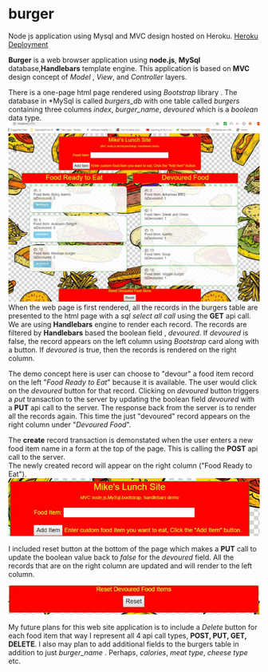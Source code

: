# burger
Node js application using Mysql and MVC design
hosted on Heroku. <a href="https://ancient-wildwood-83550.herokuapp.com/" target="_blank"> Heroku Deployment</a>

**Burger** is a web browser application using **node.js**, **MySql** database,**Handlebars** template engine.  This application is based on **MVC** design concept of *Model* , *View*, and *Controller* layers. 

There is a one-page html page rendered using  *Bootstrap* library . The database in *MySql  is called *burgers_db* with one table called *burgers* containing three columns *index*, *burger_name*, *devoured* which is a *boolean* data type. 
 ![](frontend.JPG)
When the web page is first rendered, all the  records in the burgers table are presented to the html page with a *sql select all call* using the **GET** api call. We are using **Handlebars** engine to render each record. The records are filtered by **Handlebars** based the boolean field , *devoured*. If  *devoured* is false, the record appears on the left column using *Bootstrap* card along with a button. 
If *devoured* is true, then the records is rendered on the right column. 

The demo concept here is user can choose to "devour" a food item record on the left "*Food Ready to Eat*"  because it is available. The user would click on the *devoured* button for that record. Clicking on *devoured* button triggers a *put* transaction to the server by updating the boolean field *devoured* with a **PUT** api call to the server. The response back from the server is to render all the records again. This time the just "devoured" record appears on the right column under "*Devoured Food*". 

The **create** record transaction is demonstated when the user enters a new food item name in a form at the top of the page. This is calling the **POST** api call to the server.   
The newly created record will appear on the right column ("Food Ready to Eat"). 
![](addfood.JPG)


I included reset button at the bottom of the page which makes a  **PUT** call  to update the boolean value back to *false* for the *devoured* field. All the records that are on the right column are updated and will render to the left column. 

![](reset.JPG)

My future plans for this web site application  is to include a *Delete* button for each food item that way I represent all 4 api call types,  **POST, PUT, GET, DELETE**. I also may plan to add additional fields to the burgers table in addition to just *burger_name* . Perhaps, *calories*, *meat type*, *cheese type* etc.


